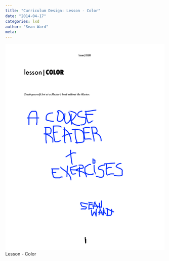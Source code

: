```yaml
---
title: "Curriculum Design: Lesson - Color"
date: "2014-04-17"
categories: lxd
author: "Sean Ward"
meta:
---
```


[![ Curriculum Design: Lesson - Color ](/images/lesson_COLOR.png)](/documents/lesson_COLOR-compressed.pdf) Lesson - Color